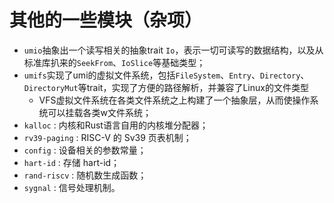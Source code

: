 # 其他的一些模块（杂项）

- `umio`抽象出一个读写相关的抽象trait `Io`，表示一切可读写的数据结构，以及从标准库扒来的`SeekFrom`、`IoSlice`等基础类型；
- `umifs`实现了umi的虚拟文件系统，包括`FileSystem`、`Entry`、`Directory`、`DirectoryMut`等trait，实现了方便的路径解析，并兼容了Linux的文件类型
  - VFS虚拟文件系统在各类文件系统之上构建了一个抽象层，从而使操作系统可以挂载各类w文件系统；
- `kalloc` : 内核和Rust语言自用的内核堆分配器；
- `rv39-paging` : RISC-V 的 Sv39 页表机制；
- `config` : 设备相关的参数常量；
- `hart-id` : 存储 hart-id；
- `rand-riscv` : 随机数生成函数；
- `sygnal` : 信号处理机制。
